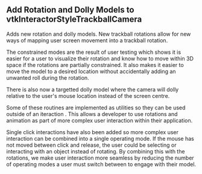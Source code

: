 ## Add Rotation and Dolly Models to vtkInteractorStyleTrackballCamera

Adds new rotation and dolly models. New trackball rotations allow for
new ways of mapping user screen movement into a trackball rotation.

The constrained modes are the result of user testing which shows
it is easier for a user to visualize their rotation and know how to
move within 3D space if the rotations are partially constrained. It
also makes it easier to move the model to a desired location without
accidentally adding an unwanted roll during the rotation.

There is also now a targetted dolly model where the camera will dolly
relative to the user's mouse location instead of the screen centre.

Some of these routines are implemented as utilities so they can be used
outside of an iteraction . This allows a developer to use rotations
and animation as part of more complex user interaction within their
application.

Single click interactions have also been added so more complex user
interaction can be combined into a single operating mode. If the mouse
has not moved between click and release, the user could be selecting
or interacting with an object instead of rotating. By combining this
with the rotations, we make user interaction more seamless by reducing
the number of operating modes a user must switch between to engage
with their model.
